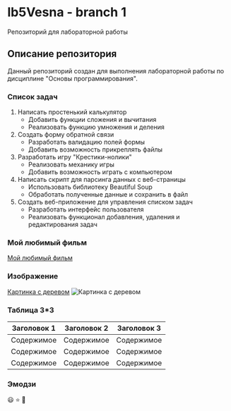 # lb5Vesna - branch 1
Репозиторий для лабораторной работы

## Описание репозитория

Данный репозиторий создан для выполнения лабораторной работы по дисциплине "Основы программирования".

### Список задач
1. Написать простенький калькулятор
    - Добавить функции сложения и вычитания
    - Реализовать функцию умножения и деления
2. Создать форму обратной связи
    - Разработать валидацию полей формы
    - Добавить возможность прикреплять файлы
3. Разработать игру "Крестики-нолики"
    - Реализовать механику игры
    - Добавить возможность играть с компьютером
4. Написать скрипт для парсинга данных с веб-страницы
    - Использовать библиотеку Beautiful Soup
    - Обработать полученные данные и сохранить в файл
5. Создать веб-приложение для управления списком задач
    - Разработать интерфейс пользователя
    - Реализовать функционал добавления, удаления и редактирования задач


### Мой любимый фильм
[Мой любимый фильм](https://www.kinopoisk.ru/film/326/)

### Изображение 
[Картинка с деревом](https://cdn.7days.ru/pic/183/949416/1251272/86.jpg)
![Картинка с деревом](https://cdn.7days.ru/pic/183/949416/1251272/86.jpg)

### Таблица 3*3
| Заголовок 1 | Заголовок 2 | Заголовок 3 |
|-------------|-------------|-------------|
| Содержимое  | Содержимое  | Содержимое  |
| Содержимое  | Содержимое  | Содержимое  |
| Содержимое  | Содержимое  | Содержимое  |

### Эмодзи
:smiley: :star: :rocket:
